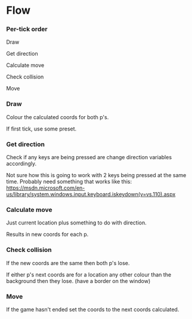 # Flow
### Per-tick order

Draw

Get direction

Calculate move

Check collision

Move



### Draw
Colour the calculated coords for both p's.

If first tick, use some preset.

### Get direction
Check if any keys are being pressed are change direction variables accordingly.

Not sure how this is going to work with 2 keys being pressed at the same time.    Probably need something that works like this: https://msdn.microsoft.com/en-us/library/system.windows.input.keyboard.iskeydown(v=vs.110).aspx


### Calculate move
Just current location plus something to do with direction.

Results in new coords for each p.

### Check collision
If the new coords are the same then both p's lose.

If either p's next coords are for a location any other colour than the background then they lose. (have a border on the window)

### Move
If the game hasn't ended set the  coords to the next coords calculated.
